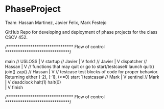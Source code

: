 # PhaseProject

Team: Hassan Martinez, Javier Felix, Mark Festejo

GitHub Repo for developing and deployment of phase projects for the class CSCV 452.

/******************************* Flow of control ******************************/

main        // USLOSS
  |
  V
startup     // Javier
  |
  V
fork1       // Javier
  |
  V
dispatcher  // Hassan
  |
  V         // functions that may quit or go to start/testcase#
launch      quit()    join()    zap()                             // Hassan
  |
  V         // testcase test blocks of code for proper behavior. Returning either (-2), (-1), (>=0)
start 1     testcase#   // Mark
  |
  V
sentinel                // Mark    
  |
  V
deadclock   halt(1)   halt(0)   
  |
  V
finish

/******************************* Flow of control ******************************/
